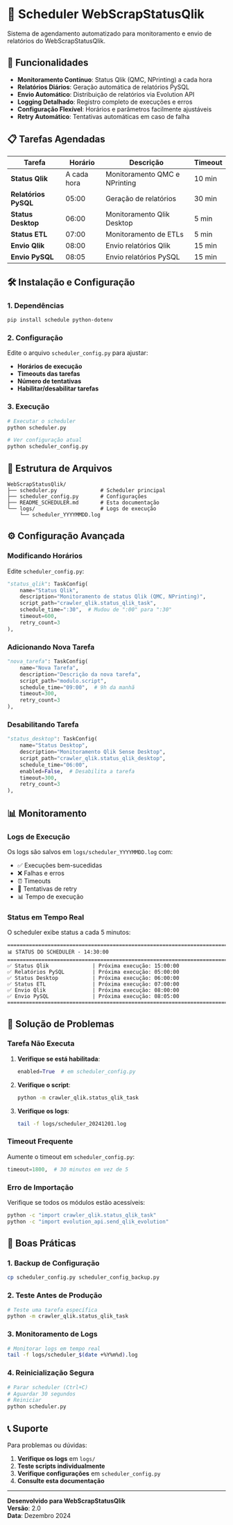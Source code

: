 # 📅 Scheduler WebScrapStatusQlik

Sistema de agendamento automatizado para monitoramento e envio de relatórios do WebScrapStatusQlik.

## 🚀 Funcionalidades

- **Monitoramento Contínuo**: Status Qlik (QMC, NPrinting) a cada hora
- **Relatórios Diários**: Geração automática de relatórios PySQL
- **Envio Automático**: Distribuição de relatórios via Evolution API
- **Logging Detalhado**: Registro completo de execuções e erros
- **Configuração Flexível**: Horários e parâmetros facilmente ajustáveis
- **Retry Automático**: Tentativas automáticas em caso de falha

## 📋 Tarefas Agendadas

| Tarefa | Horário | Descrição | Timeout |
|--------|---------|-----------|---------|
| **Status Qlik** | A cada hora | Monitoramento QMC e NPrinting | 10 min |
| **Relatórios PySQL** | 05:00 | Geração de relatórios | 30 min |
| **Status Desktop** | 06:00 | Monitoramento Qlik Desktop | 5 min |
| **Status ETL** | 07:00 | Monitoramento de ETLs | 5 min |
| **Envio Qlik** | 08:00 | Envio relatórios Qlik | 15 min |
| **Envio PySQL** | 08:05 | Envio relatórios PySQL | 15 min |

## 🛠️ Instalação e Configuração

### 1. Dependências

```bash
pip install schedule python-dotenv
```

### 2. Configuração

Edite o arquivo `scheduler_config.py` para ajustar:

- **Horários de execução**
- **Timeouts das tarefas**
- **Número de tentativas**
- **Habilitar/desabilitar tarefas**

### 3. Execução

```bash
# Executar o scheduler
python scheduler.py

# Ver configuração atual
python scheduler_config.py
```

## 📁 Estrutura de Arquivos

```
WebScrapStatusQlik/
├── scheduler.py              # Scheduler principal
├── scheduler_config.py       # Configurações
├── README_SCHEDULER.md       # Esta documentação
└── logs/                     # Logs de execução
    └── scheduler_YYYYMMDD.log
```

## ⚙️ Configuração Avançada

### Modificando Horários

Edite `scheduler_config.py`:

```python
"status_qlik": TaskConfig(
    name="Status Qlik",
    description="Monitoramento de status Qlik (QMC, NPrinting)",
    script_path="crawler_qlik.status_qlik_task",
    schedule_time=":30",  # Mudou de ":00" para ":30"
    timeout=600,
    retry_count=3
),
```

### Adicionando Nova Tarefa

```python
"nova_tarefa": TaskConfig(
    name="Nova Tarefa",
    description="Descrição da nova tarefa",
    script_path="modulo.script",
    schedule_time="09:00",  # 9h da manhã
    timeout=300,
    retry_count=3
),
```

### Desabilitando Tarefa

```python
"status_desktop": TaskConfig(
    name="Status Desktop",
    description="Monitoramento Qlik Sense Desktop",
    script_path="crawler_qlik.status_qlik_desktop",
    schedule_time="06:00",
    enabled=False,  # Desabilita a tarefa
    timeout=300,
    retry_count=3
),
```

## 📊 Monitoramento

### Logs de Execução

Os logs são salvos em `logs/scheduler_YYYYMMDD.log` com:

- ✅ Execuções bem-sucedidas
- ❌ Falhas e erros
- ⏰ Timeouts
- 🔄 Tentativas de retry
- 📊 Tempo de execução

### Status em Tempo Real

O scheduler exibe status a cada 5 minutos:

```
================================================================================
📊 STATUS DO SCHEDULER - 14:30:00
================================================================================
✅ Status Qlik              | Próxima execução: 15:00:00
✅ Relatórios PySQL         | Próxima execução: 05:00:00
✅ Status Desktop           | Próxima execução: 06:00:00
✅ Status ETL               | Próxima execução: 07:00:00
✅ Envio Qlik               | Próxima execução: 08:00:00
✅ Envio PySQL              | Próxima execução: 08:05:00
================================================================================
```

## 🔧 Solução de Problemas

### Tarefa Não Executa

1. **Verifique se está habilitada**:
   ```python
   enabled=True  # em scheduler_config.py
   ```

2. **Verifique o script**:
   ```bash
   python -m crawler_qlik.status_qlik_task
   ```

3. **Verifique os logs**:
   ```bash
   tail -f logs/scheduler_20241201.log
   ```

### Timeout Frequente

Aumente o timeout em `scheduler_config.py`:

```python
timeout=1800,  # 30 minutos em vez de 5
```

### Erro de Importação

Verifique se todos os módulos estão acessíveis:

```bash
python -c "import crawler_qlik.status_qlik_task"
python -c "import evolution_api.send_qlik_evolution"
```

## 🚨 Boas Práticas

### 1. Backup de Configuração

```bash
cp scheduler_config.py scheduler_config_backup.py
```

### 2. Teste Antes de Produção

```bash
# Teste uma tarefa específica
python -m crawler_qlik.status_qlik_task
```

### 3. Monitoramento de Logs

```bash
# Monitorar logs em tempo real
tail -f logs/scheduler_$(date +%Y%m%d).log
```

### 4. Reinicialização Segura

```bash
# Parar scheduler (Ctrl+C)
# Aguardar 30 segundos
# Reiniciar
python scheduler.py
```

## 📞 Suporte

Para problemas ou dúvidas:

1. **Verifique os logs** em `logs/`
2. **Teste scripts individualmente**
3. **Verifique configurações** em `scheduler_config.py`
4. **Consulte esta documentação**

---

**Desenvolvido para WebScrapStatusQlik**  
**Versão**: 2.0  
**Data**: Dezembro 2024
